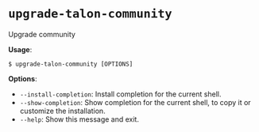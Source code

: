 # `upgrade-talon-community`

Upgrade community

**Usage**:

```console
$ upgrade-talon-community [OPTIONS]
```

**Options**:

- `--install-completion`: Install completion for the current shell.
- `--show-completion`: Show completion for the current shell, to copy it or customize the installation.
- `--help`: Show this message and exit.
